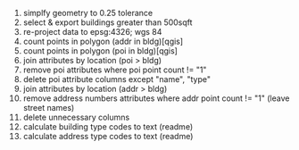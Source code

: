 1. simplfy geometry to 0.25 tolerance  
2. select & export buildings greater than 500sqft  
3. re-project data to epsg:4326; wgs 84  
4. count points in polygon (addr in bldg)[qgis]  
5. count points in polygon (poi in bldg)[qgis]
6. join attributes by location (poi > bldg)
7. remove poi attributes where poi point count != "1"
8. delete poi attribute columns except "name", "type"
9. join attributes by location (addr > bldg)
10. remove address numbers attributes where addr point count != "1" (leave street names)
11. delete unnecessary columns
12. calculate building type codes to text (readme)
13. calculate address type codes to text (readme)
